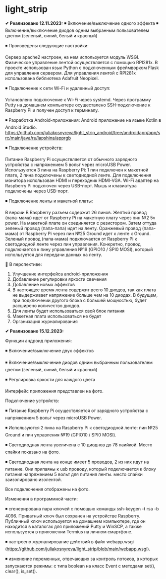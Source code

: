 # light_strip
**✔ Реализовано 12.11.2023:**
◾ Включение/выключение одного эффекта
◾ Включение/выключение диодов одним выбранным пользователем цветом (зеленый, синий, белый и красный)

◾ Произведены следующие настройки:

Сервер apache2 настроен, на нем используется модуль WSGI.
Физическое управление лентой осуществляется с помощью RPI281x.
В проекте использован язык Python с подключенным фреймворком Flask для управления сервером.
Для управления лентой с RPI281x использована библиотека Adafruit Neopixel.

◾ Подключение к сети Wi-Fi и удаленный доступ:

Установлено подключение к Wi-Fi через systemd.
Через программу Putty на домашнем компьютере осуществлено SSH-подключение к Raspberry Pi и получен доступ к терминалу.

◾ Разработка Android-приложения:
Android приложение на языке Kotlin в Android Studio.
https://github.com/juliakosnyreva/light_strip_android/tree/androidapp/app/src/main/java/ru/lapshina/apprgb

◾ Подключение устройств:

Питание Raspberry Pi осуществляется от обычного зарядного устройства с напряжением 5 вольт через microUSB Power.
Используются 3 пина на Raspberry Pi: 1 пин подключен к макетной плате, 2 пина подключены к светодиодной ленте.
Для подключения монитора использован HDMI и переходник HDMI-VGA.
Wi-Fi адаптер на Raspberry Pi подключен через USB-порт.
Мышь и клавиатура подключены через USB-порт.

◾ Подключение ленты и макетной платы:

В версии B Raspberry разъем содержит 26 пинов.
Желтый провод (папа-мама) идет от Raspberry Pi на макетную плату через пин №2 5v power. На макетной плате он соединяется с резистором. Затем оттуда зеленый провод (папа-папа) идет на ленту.
Оранжевый провод (папа-мама) от Raspberry Pi через пин №25 Ground идет к ленте к Ground.
Зеленый провод (папа-мама) подключается от Raspberry Pi к светодиодной ленте через пин управления. Конкретно, провод подключается к пину управления №19 (GPIO10 / SPI0 MOSI), который используется для передачи данных на ленту.

🚀 В перспективе:

1. Улучшение интерфейса android-приложения
2. Добавление регулировки яркости свечения
3. Добавление новых эффектов
4. В настоящее время лента содержит всего 10 диодов, так как плата не выдерживает напряжение больше чем на 10 диодах. В будущем, при подключении другого блока с большей мощностью, будет расширено количество диодов.
5. Для ленты будет использоваться свой блок питания
6. Макетная плата использоваться не будет
7. Организация журналирования







**✔ Реализовано 15.12.2023:**

Функции андроид приложения:

◾ Включение/выключение двух эффектов

◾ Включение/выключение диодов одним выбранным пользователем цветом (зеленый, синий, белый и красный)

◾ Регулировка яркости для каждого цвета

Интерфейс приложения представлен на фото.




Подключение устройств:

◾ Питание Raspberry Pi осуществляется от зарядного устройства с напряжением 5 вольт через microUSB Power. 

◾ Используются 2 пина на Raspberry Pi к светодиодной ленте: пин №25 Ground и пин управления №19 (GPIO10 / SPI0 MOSI).

◾ Светодиодная лента увеличена с 10 диоднов до 78 паийкой. Место спайки показано на фото.

◾ Светодиодная лента на конце имеет 5 проводов, 2 из них идут на питание. Они припаяны к usb проводу, который подключается к блоку питания напряжением 5 вольт для питания ленты. место спайки заизолировано изолентой.

Все подключения отображены на фото.



Изменения в программной части:

◾ сгенерирована пара ключей с помощью команды ssh-keygen -t rsa -b 4096. Приватный ключ был сохранен на устройстве Raspberry. Публичный ключ используется на домашнем компьютере, где он находится в каталогах для приложений Putty и WinSCP, а также используется в приложении Termius на личном смартфоне.

◾ настроено журналирование действий в файл webapp.wsgi (https://github.com/juliakosnyreva/light_strip/blob/main/webapp.wsgi). 

◾ изменение переменных, отвечающих за контроль потоков, в которых запускаются режимы: с типа boolean на класс Event с методами set(), clear(), is_set().


